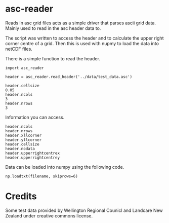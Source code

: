 # asc-reader
Reads in asc grid files acts as a simple driver that parses ascii grid data.
Mainly used to read in the asc header data to.

The script was written to access the header and to calculate the upper right
corner centre of a grid. Then this is used with nupmy to load the data into
netCDF files.

There is a simple function to read the header.

```
import asc_reader

header = asc_reader.read_header('../data/test_data.asc')

header.cellsize
0.05
header.ncols
3
header.nrows
3
```
Information you can access.

```
header.ncols
header.nrows
header.xllcorner
header.yllcorner
header.cellsize 
header.nodata
header.upperrightcentrex
header.upperrightcentrey
```


Data can be loaded into numpy using the following code.

```
np.loadtxt(filename, skiprows=6)
```

# Credits #
Some test data provided by Wellington Regional Counicl and Landcare New Zealand under creative commons license. 